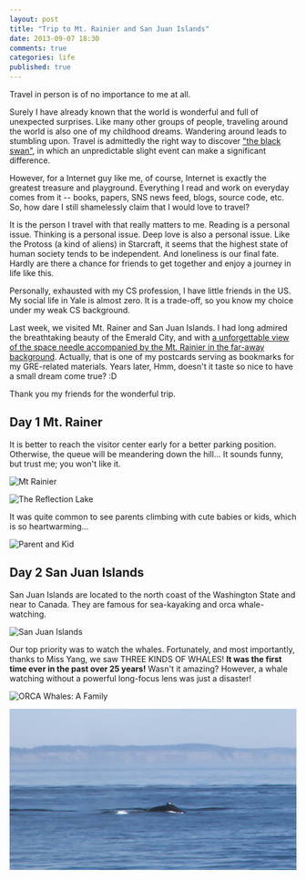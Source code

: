 ```yaml
---
layout: post
title: "Trip to Mt. Rainier and San Juan Islands"
date: 2013-09-07 18:30
comments: true
categories: life
published: true
---
```


Travel in person is of no importance to me at all.

Surely I have already known that the world is wonderful and full of unexpected surprises. Like many other groups of people, traveling around the world is also one of my childhood dreams. Wandering around leads to stumbling upon. Travel is admittedly the right way to discover ["the black swan"](http://en.wikipedia.org/wiki/Black_swan_theory), in which an unpredictable slight event can make a significant difference. 

However, for a Internet guy like me, of course, Internet is exactly the greatest treasure and playground. Everything I read and work on everyday comes from it -- books, papers, SNS news feed, blogs, source code, etc. So, how dare I still shamelessly claim that I would love to travel?

It is the person I travel with that really matters to me. Reading is a personal issue. Thinking is a personal issue. Deep love is also a personal issue. Like the Protoss (a kind of aliens) in Starcraft, it seems that the highest state of human society tends to be independent. And loneliness is  our final fate. Hardly are there a chance for friends to get together and enjoy a journey in life like this.

Personally, exhausted with my CS profession, I have little friends in the US. My social life in Yale is almost zero. It is a trade-off, so you know my choice under my weak CS background.

Last week, we visited Mt. Rainer and San Juan Islands. I had long admired the breathtaking beauty of the Emerald City, and with [a unforgettable view of the space needle accompanied by the Mt. Rainier in the far-away background](https://www.google.com/search?site=imghp&tbm=isch&q=space+needle+mount+rainier). Actually, that is one of my postcards serving as bookmarks for my GRE-related materials. Years later, Hmm, doesn't it taste so nice to have a small dream come true? :D

Thank you my friends for the wonderful trip.

## Day 1 Mt. Rainer

It is better to reach the visitor center early for a better parking position. Otherwise, the queue will be meandering down the hill... It sounds funny, but trust me; you won't like it.

![Mt Rainier](http://puncsky.github.com/images/mt_rainier.jpg)

![The Reflection Lake](http://puncsky.github.com/images/reflection_lake.jpg)

It was quite common to see parents climbing with cute babies or kids, which is so heartwarming...

![Parent and Kid](http://puncsky.github.com/images/parent_and_kid.jpg)

## Day 2 San Juan Islands

San Juan Islands are located to the north coast of the Washington State and near to Canada. They are famous for sea-kayaking and orca whale-watching. 

![San Juan Islands](http://puncsky.github.com/images/san_juan_islands.jpg)

Our top priority was to watch the whales. Fortunately, and most importantly, thanks to Miss Yang, we saw THREE KINDS OF WHALES! **It was the first time ever in the past over 25 years!** Wasn't it amazing? However, a whale watching without a powerful long-focus lens was just a disaster!

![ORCA Whales: A Family](http://puncsky.github.com/images/orca_whales.jpg)

![Whale](images/whale.jpg)